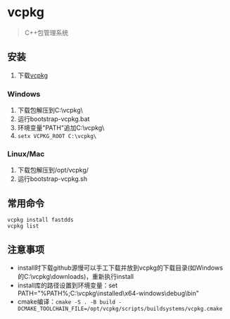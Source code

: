 # vcpkg
> C++包管理系统

## 安装
1. 下载[vcpkg](https://github.com/microsoft/vcpkg/releases/tag/2025.04.09)

### Windows
1. 下载包解压到C:\vcpkg\
1. 运行bootstrap-vcpkg.bat
1. 环境变量"PATH"追加C:\vcpkg\
1. ```setx VCPKG_ROOT C:\vcpkg\```

### Linux/Mac
1. 下载包解压到/opt/vcpkg/
1. 运行bootstrap-vcpkg.sh

## 常用命令
```
vcpkg install fastdds
vcpkg list
```

## 注意事项
* install时下载github源慢可以手工下载并放到vcpkg的下载目录(如Windows的C:\vcpkg\downloads\)，重新执行install
* install库的路径设置到环境变量：set PATH="%PATH%;C:\vcpkg\installed\x64-windows\debug\bin"
* cmake编译：```cmake -S . -B build -DCMAKE_TOOLCHAIN_FILE=/opt/vcpkg/scripts/buildsystems/vcpkg.cmake```